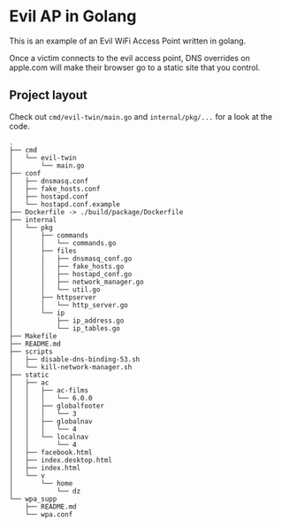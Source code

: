 # Evil AP in Golang

This is an example of an Evil WiFi Access Point written in golang.

Once a victim connects to the evil access point, DNS overrides on apple.com will make their browser go to a static site that you control.

## Project layout

Check out `cmd/evil-twin/main.go` and `internal/pkg/...` for a look at the code.

```
.
├── cmd
│   └── evil-twin
│       └── main.go
├── conf
│   ├── dnsmasq.conf
│   ├── fake_hosts.conf
│   ├── hostapd.conf
│   └── hostapd.conf.example
├── Dockerfile -> ./build/package/Dockerfile
├── internal
│   └── pkg
│       ├── commands
│       │   └── commands.go
│       ├── files
│       │   ├── dnsmasq_conf.go
│       │   ├── fake_hosts.go
│       │   ├── hostapd_conf.go
│       │   ├── network_manager.go
│       │   └── util.go
│       ├── httpserver
│       │   └── http_server.go
│       └── ip
│           ├── ip_address.go
│           └── ip_tables.go
├── Makefile
├── README.md
├── scripts
│   ├── disable-dns-binding-53.sh
│   └── kill-network-manager.sh
├── static
│   ├── ac
│   │   ├── ac-films
│   │   │   └── 6.0.0
│   │   ├── globalfooter
│   │   │   └── 3
│   │   ├── globalnav
│   │   │   └── 4
│   │   └── localnav
│   │       └── 4
│   ├── facebook.html
│   ├── index.desktop.html
│   ├── index.html
│   └── v
│       └── home
│           └── dz
└── wpa_supp
    ├── README.md
    └── wpa.conf

```
